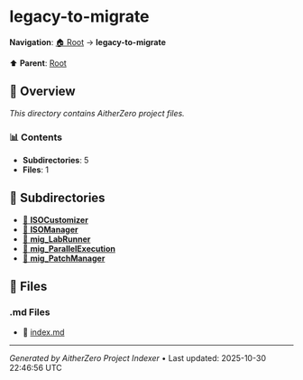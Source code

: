 # legacy-to-migrate

**Navigation**: [🏠 Root](../index.md) → **legacy-to-migrate**

⬆️ **Parent**: [Root](../index.md)

## 📖 Overview

*This directory contains AitherZero project files.*

### 📊 Contents

- **Subdirectories**: 5
- **Files**: 1

## 📁 Subdirectories

- [📂 **ISOCustomizer**](./ISOCustomizer/index.md)
- [📂 **ISOManager**](./ISOManager/index.md)
- [📂 **mig_LabRunner**](./mig_LabRunner/index.md)
- [📂 **mig_ParallelExecution**](./mig_ParallelExecution/index.md)
- [📂 **mig_PatchManager**](./mig_PatchManager/index.md)

## 📄 Files

### .md Files

- 📝 [index.md](./index.md)

---

*Generated by AitherZero Project Indexer* • Last updated: 2025-10-30 22:46:56 UTC

